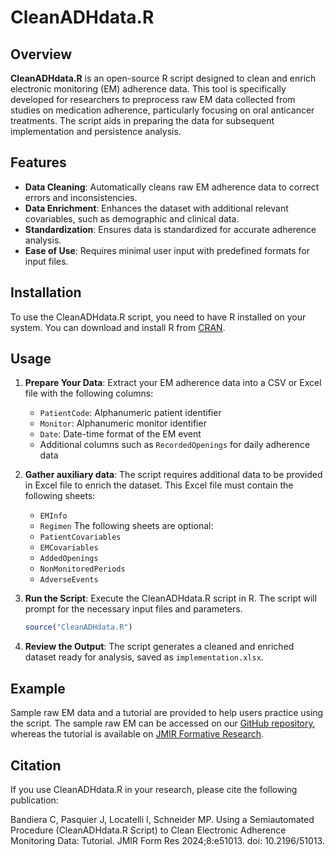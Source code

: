 # CleanADHdata.R

## Overview

**CleanADHdata.R** is an open-source R script designed to clean and enrich
electronic monitoring (EM) adherence data. This tool is specifically developed
for researchers to preprocess raw EM data collected from studies on medication
adherence, particularly focusing on oral anticancer treatments. The script aids
in preparing the data for subsequent implementation and persistence analysis.

## Features

- **Data Cleaning**: Automatically cleans raw EM adherence data to correct
  errors and inconsistencies.
- **Data Enrichment**: Enhances the dataset with additional relevant
  covariables, such as demographic and clinical data.
- **Standardization**: Ensures data is standardized for accurate adherence
  analysis.
- **Ease of Use**: Requires minimal user input with predefined formats for
  input files.

## Installation

To use the CleanADHdata.R script, you need to have R installed on your system.
You can download and install R from [CRAN](https://cran.r-project.org/).

## Usage

1. **Prepare Your Data**: Extract your EM adherence data into a CSV or Excel
   file with the following columns:
   - `PatientCode`: Alphanumeric patient identifier
   - `Monitor`: Alphanumeric monitor identifier
   - `Date`: Date-time format of the EM event
   - Additional columns such as `RecordedOpenings` for daily adherence data

2. **Gather auxiliary data**: The script requires additional data to be
   provided in Excel file to enrich the dataset. This Excel file must contain
   the following sheets:
   - `EMInfo`
   - `Regimen` The following sheets are optional:
   - `PatientCovariables`
   - `EMCovariables`
   - `AddedOpenings`
   - `NonMonitoredPeriods`
   - `AdverseEvents`

3. **Run the Script**: Execute the CleanADHdata.R script in R. The script will
   prompt for the necessary input files and parameters.

   ```R
   source("CleanADHdata.R")
   ```

4. **Review the Output**: The script generates a cleaned and enriched dataset
   ready for analysis, saved as `implementation.xlsx`.

## Example

Sample raw EM data and a tutorial are provided to help users practice using the
script. The sample raw EM can be accessed on our [GitHub
repository](https://github.com/jpasquier/CleanADHdata), whereas the tutorial is
available on [JMIR Formative
Research](https://formative.jmir.org/2024/1/e51013).

## Citation

If you use CleanADHdata.R in your research, please cite the following
publication:

Bandiera C, Pasquier J, Locatelli I, Schneider MP. Using a Semiautomated
Procedure (CleanADHdata.R Script) to Clean Electronic Adherence Monitoring
Data: Tutorial. JMIR Form Res 2024;8:e51013. doi: 10.2196/51013.
